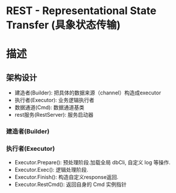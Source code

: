 # REST - Representational State Transfer (具象状态传输)

# 描述

## 架构设计
- 建造者(Builder): 把具体的数据来源（channel）构造成executor
- 执行者(Executor): 业务逻辑执行者
- 数据通道(Cmd): 数据通道基类
- rest服务(RestServer): 服务启动器

### 建造者(Builder)


### 执行者(Executor)
- Executor.Prepare(): 预处理阶段.加载全局 dbCli, 自定义 log 等操作.
- Executor.Exec(): 逻辑处理阶段.
- Executor.Finish(): 构造自定义response返回.
- Executor.RestCmd(): 返回自身的 Cmd 实例指针